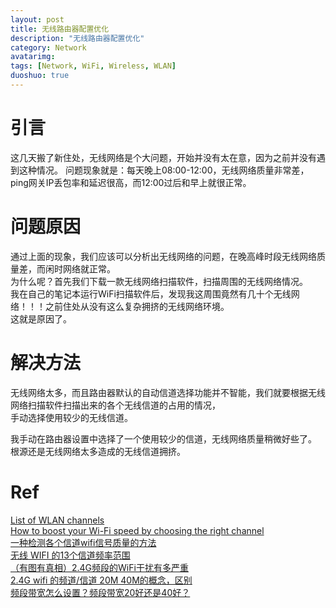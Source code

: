 ```yaml
---
layout: post
title: 无线路由器配置优化
description: "无线路由器配置优化"
category: Network
avatarimg:
tags: [Network, WiFi, Wireless, WLAN]
duoshuo: true
---
```


# 引言
这几天搬了新住处，无线网络是个大问题，开始并没有太在意，因为之前并没有遇到这种情况。
问题现象就是：每天晚上08:00-12:00，无线网络质量非常差，ping网关IP丢包率和延迟很高，而12:00过后和早上就很正常。

# 问题原因
通过上面的现象，我们应该可以分析出无线网络的问题，在晚高峰时段无线网络质量差，而闲时网络就正常。  
为什么呢？首先我们下载一款无线网络扫描软件，扫描周围的无线网络情况。  
我在自己的笔记本运行WiFi扫描软件后，发现我这周围竟然有几十个无线网络！！！之前住处从没有这么复杂拥挤的无线网络环境。  
这就是原因了。


# 解决方法
无线网络太多，而且路由器默认的自动信道选择功能并不智能，我们就要根据无线网络扫描软件扫描出来的各个无线信道的占用的情况，  
手动选择使用较少的无线信道。  

我手动在路由器设置中选择了一个使用较少的信道，无线网络质量稍微好些了。
根源还是无线网络太多造成的无线信道拥挤。

# Ref
[List of WLAN channels](https://en.wikipedia.org/wiki/List_of_WLAN_channels)  
[How to boost your Wi-Fi speed by choosing the right channel](http://www.extremetech.com/computing/179344-how-to-boost-your-wifi-speed-by-choosing-the-right-channel)  
[一种检测各个信道wifi信号质量的方法 ](http://www.google.com/patents/CN104507113A?cl=zh)  
[无线 WIFI 的13个信道频率范围](https://cnzhx.net/blog/13-channels-of-wifi/)  
[（有图有真相）2.4G频段的WiFi干扰有多严重](http://bbs.c114.net/thread-824234-1-1.html)  
[2.4G wifi 的频道/信道 20M 40M的概念，区别](http://blog.csdn.net/strugglelg/article/details/38893287)  
[频段带宽怎么设置？频段带宽20好还是40好？](http://jingyan.baidu.com/article/e4511cf3570ae62b845eaf98.html)  




